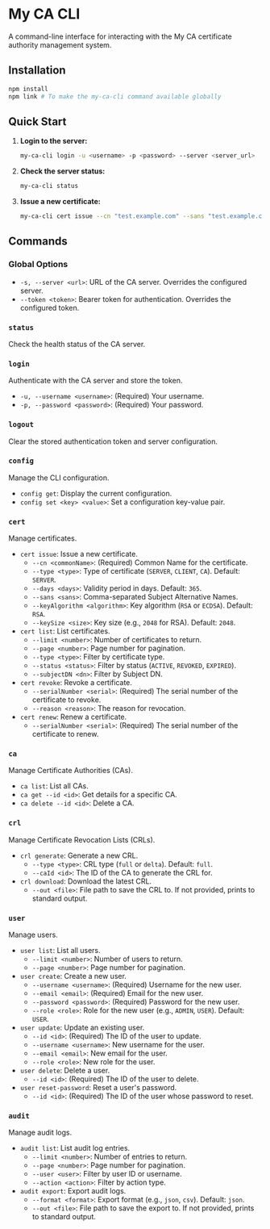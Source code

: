 # My CA CLI

A command-line interface for interacting with the My CA certificate authority management system.

## Installation

```bash
npm install
npm link # To make the my-ca-cli command available globally
```

## Quick Start

1.  **Login to the server:**
    ```bash
    my-ca-cli login -u <username> -p <password> --server <server_url>
    ```

2.  **Check the server status:**
    ```bash
    my-ca-cli status
    ```

3.  **Issue a new certificate:**
    ```bash
    my-ca-cli cert issue --cn "test.example.com" --sans "test.example.com,www.test.example.com"
    ```

## Commands

### Global Options

-   `-s, --server <url>`: URL of the CA server. Overrides the configured server.
-   `--token <token>`: Bearer token for authentication. Overrides the configured token.

### `status`

Check the health status of the CA server.

### `login`

Authenticate with the CA server and store the token.

-   `-u, --username <username>`: (Required) Your username.
-   `-p, --password <password>`: (Required) Your password.

### `logout`

Clear the stored authentication token and server configuration.

### `config`

Manage the CLI configuration.

-   `config get`: Display the current configuration.
-   `config set <key> <value>`: Set a configuration key-value pair.

### `cert`

Manage certificates.

-   `cert issue`: Issue a new certificate.
    -   `--cn <commonName>`: (Required) Common Name for the certificate.
    -   `--type <type>`: Type of certificate (`SERVER`, `CLIENT`, `CA`). Default: `SERVER`.
    -   `--days <days>`: Validity period in days. Default: `365`.
    -   `--sans <sans>`: Comma-separated Subject Alternative Names.
    -   `--keyAlgorithm <algorithm>`: Key algorithm (`RSA` or `ECDSA`). Default: `RSA`.
    -   `--keySize <size>`: Key size (e.g., `2048` for RSA). Default: `2048`.
-   `cert list`: List certificates.
    -   `--limit <number>`: Number of certificates to return.
    -   `--page <number>`: Page number for pagination.
    -   `--type <type>`: Filter by certificate type.
    -   `--status <status>`: Filter by status (`ACTIVE`, `REVOKED`, `EXPIRED`).
    -   `--subjectDN <dn>`: Filter by Subject DN.
-   `cert revoke`: Revoke a certificate.
    -   `--serialNumber <serial>`: (Required) The serial number of the certificate to revoke.
    -   `--reason <reason>`: The reason for revocation.
-   `cert renew`: Renew a certificate.
    -   `--serialNumber <serial>`: (Required) The serial number of the certificate to renew.

### `ca`

Manage Certificate Authorities (CAs).

-   `ca list`: List all CAs.
-   `ca get --id <id>`: Get details for a specific CA.
-   `ca delete --id <id>`: Delete a CA.

### `crl`

Manage Certificate Revocation Lists (CRLs).

-   `crl generate`: Generate a new CRL.
    -   `--type <type>`: CRL type (`full` or `delta`). Default: `full`.
    -   `--caId <id>`: The ID of the CA to generate the CRL for.
-   `crl download`: Download the latest CRL.
    -   `--out <file>`: File path to save the CRL to. If not provided, prints to standard output.

### `user`

Manage users.

-   `user list`: List all users.
    -   `--limit <number>`: Number of users to return.
    -   `--page <number>`: Page number for pagination.
-   `user create`: Create a new user.
    -   `--username <username>`: (Required) Username for the new user.
    -   `--email <email>`: (Required) Email for the new user.
    -   `--password <password>`: (Required) Password for the new user.
    -   `--role <role>`: Role for the new user (e.g., `ADMIN`, `USER`). Default: `USER`.
-   `user update`: Update an existing user.
    -   `--id <id>`: (Required) The ID of the user to update.
    -   `--username <username>`: New username for the user.
    -   `--email <email>`: New email for the user.
    -   `--role <role>`: New role for the user.
-   `user delete`: Delete a user.
    -   `--id <id>`: (Required) The ID of the user to delete.
-   `user reset-password`: Reset a user's password.
    -   `--id <id>`: (Required) The ID of the user whose password to reset.

### `audit`

Manage audit logs.

-   `audit list`: List audit log entries.
    -   `--limit <number>`: Number of entries to return.
    -   `--page <number>`: Page number for pagination.
    -   `--user <user>`: Filter by user ID or username.
    -   `--action <action>`: Filter by action type.
-   `audit export`: Export audit logs.
    -   `--format <format>`: Export format (e.g., `json`, `csv`). Default: `json`.
    -   `--out <file>`: File path to save the export to. If not provided, prints to standard output.

